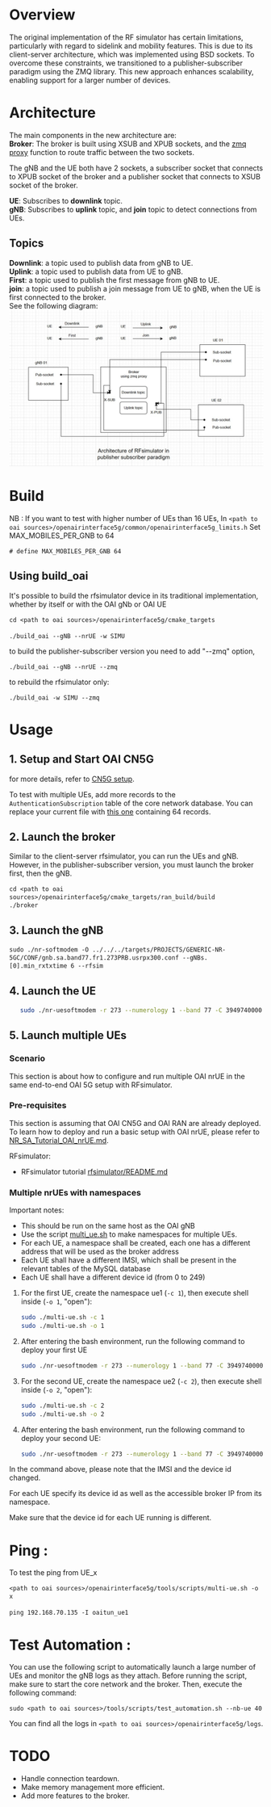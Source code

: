 
# Overview

The original implementation of the RF simulator has certain limitations, particularly with regard to sidelink and mobility features. This is due to its client-server architecture, which was implemented using BSD sockets. To overcome these constraints, we transitioned to a publisher-subscriber paradigm using the ZMQ library. This new approach enhances scalability, enabling support for a larger number of devices.  
# Architecture

The main components in the new architecture are:  
**Broker**: The broker is built using XSUB and XPUB sockets, and the [zmq proxy](http://api.zeromq.org/4-2:zmq-proxy) function to route traffic between the two sockets.

The gNB and the UE both have 2 sockets, a subscriber socket that connects to XPUB socket of the broker and a publisher socket that connects to XSUB socket of the broker.

**UE**: Subscribes to **downlink** topic.  
**gNB**: Subscribes to **uplink** topic, and **join** topic to detect connections from UEs.
## Topics
**Downlink**: a topic used to publish data from gNB to UE.  
**Uplink**: a topic used to publish data from UE to gNB.  
**First**: a topic used to publish the first message from gNB to UE.  
**join**: a topic used to publish a join message from UE to gNB, when the UE is first connected to the broker.  
See the following diagram:
![Rfsim pubsub architecture](rfsim-pubsub-architecture.jpg)

# Build

NB : If you want to test with higher number of UEs than 16 UEs,  In `<path to oai sources>/openairinterface5g/common/openairinterface5g_limits.h`
Set MAX_MOBILES_PER_GNB to 64 

```
# define MAX_MOBILES_PER_GNB 64
```

## Using build_oai 

It's possible to build the rfsimulator device in its traditional implementation, whether by itself or with the OAI gNb or OAI UE

```
cd <path to oai sources>/openairinterface5g/cmake_targets

./build_oai --gNB --nrUE -w SIMU
```

to build the publisher-subscriber version you need to add "--zmq" option, 
```
./build_oai --gNB --nrUE --zmq
```
to rebuild the rfsimulator only:
```
./build_oai -w SIMU --zmq
```
# Usage

## 1. Setup and Start OAI CN5G
for more details, refer to [CN5G setup](../NR_SA_Tutorial_OAI_CN5G.md).

To test with multiple UEs, add more records to the `AuthenticationSubscription` table of the core network database. 
You can replace your current file with [this one](../../tools/oai_db.sql) containing 64 records.


## 2. Launch the broker
Similar to the client-server rfsimulator, you can run the UEs and gNB. However, in the publisher-subscriber version, you must launch the broker first, then the gNB.

```
cd <path to oai sources>/openairinterface5g/cmake_targets/ran_build/build
./broker
```
## 3. Launch the gNB

```
sudo ./nr-softmodem -O ../../../targets/PROJECTS/GENERIC-NR-5GC/CONF/gnb.sa.band77.fr1.273PRB.usrpx300.conf --gNBs.[0].min_rxtxtime 6 --rfsim
``` 
## 4. Launch the UE

```bash
   sudo ./nr-uesoftmodem -r 273 --numerology 1 --band 77 -C 3949740000  --ssb 1492 --uicc0.imsi 001010000000001 --rfsim --device_id 1
   ```
   
## 5. Launch multiple UEs
### Scenario
This section is about how to configure and run multiple OAI nrUE in the same end-to-end OAI 5G setup with RFsimulator.

### Pre-requisites

This section is assuming that OAI CN5G and OAI RAN are already deployed. To learn how to deploy and run a basic setup with OAI nrUE, please refer to [NR_SA_Tutorial_OAI_nrUE.md](NR_SA_Tutorial_OAI_nrUE.md).

RFsimulator:
- RFsimulator tutorial [rfsimulator/README.md](../radio/rfsimulator/README.md)

### Multiple nrUEs with namespaces

Important notes:

* This should be run on the same host as the OAI gNB
* Use the script [multi_ue.sh](../tools/scripts/multi-ue.sh) to make namespaces for multiple UEs.
* For each UE, a namespace shall be created, each one has a different address that will be used as the broker address
* Each UE shall have a different IMSI, which shall be present in the relevant tables of the MySQL database
* Each UE shall have a different device id (from 0 to 249)
1. For the first UE, create the namespace ue1 (`-c 1`), then execute shell inside (`-o 1`, "open"):

   ```bash
   sudo ./multi-ue.sh -c 1
   sudo ./multi-ue.sh -o 1
   ```

2. After entering the bash environment, run the following command to deploy your first UE

   ```bash
   sudo ./nr-uesoftmodem -r 273 --numerology 1 --band 77 -C 3949740000  --ssb 1492 --uicc0.imsi 001010000000001 --rfsim --device_id 1 --brokerip 10.201.1.10
   ```

3. For the second UE, create the namespace ue2 (`-c 2`), then execute shell inside (`-o 2`, "open"):

   ```bash
   sudo ./multi-ue.sh -c 2
   sudo ./multi-ue.sh -o 2
   ```

4. After entering the bash environment, run the following command to deploy your second UE:

   ```bash
   sudo ./nr-uesoftmodem -r 273 --numerology 1 --band 77 -C 3949740000  --ssb 1492 --uicc0.imsi 001010000000002 --rfsim --device_id 2 --brokerip 10.202.1.10
   ```

In the command above, please note that the IMSI and the device id changed.


For each UE specify its device id as well as the accessible broker IP from its namespace. 


Make sure that the device id for each UE running is different.

# Ping :

To test the ping from UE_x

```
<path to oai sources>/openairinterface5g/tools/scripts/multi-ue.sh -o x

ping 192.168.70.135 -I oaitun_ue1

```

# Test Automation : 
You can use the following script to automatically launch a large number of UEs and monitor the gNB logs as they attach.
Before running the script, make sure to start the core network and the broker. Then, execute the following command:
```
sudo <path to oai sources>/tools/scripts/test_automation.sh --nb-ue 40
```
You can find all the logs in `<path to oai sources>/openairinterface5g/logs`.

# TODO
- Handle connection teardown.
- Make memory management more efficient.
- Add more features to the broker.


